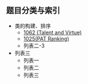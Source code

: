 ## 题目分类与索引


+ 类的构建、排序
    + [1062 (Talent and Virtue)](1062.cpp) 
    + [1025(PAT Ranking)](1025.md)
    + 列表二-3
+ 列表三
    * 列表一
    * 列表二
    * 列表三
    
  
  
